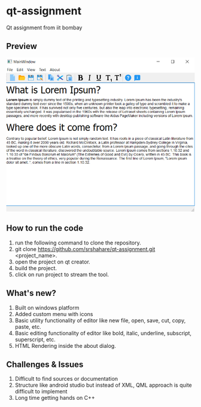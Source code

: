 # qt-assignment
Qt assignment from iit bombay

## Preview
![alt text](https://github.com/srshahare/qt-assignment/blob/master/images/main.png)

## How to run the code
1. run the following command to clone the repository.
2. git clone https://github.com/srshahare/qt-assignment.git <project_name>.
3. open the project on qt creator.
4. build the project.
5. click on run project to stream the tool.

## What's new?
1. Built on windows platform
2. Added custom menu with icons
3. Basic utility functionality of editor like new file, open, save, cut, copy, paste, etc.
4. Basic editing functionality of editor like bold, italic, underline, subscript, superscript, etc.
5. HTML Rendering inside the about dialog.

## Challenges & Issues
1. Difficult to find sources or documentation
2. Structure like android studio but instead of XML, QML approach is quite difficult to implement
3. Long time getting hands on C++
